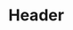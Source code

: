 <!-- TITLE: Poison Spike Trap -->
<!-- SUBTITLE: Place a trap that will poison whatever happens to stumble upon it. -->

# Header